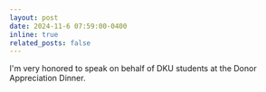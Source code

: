 ```yaml
---
layout: post
date: 2024-11-6 07:59:00-0400
inline: true
related_posts: false
---
```


I'm very honored to speak on behalf of DKU students at the Donor Appreciation Dinner. 
